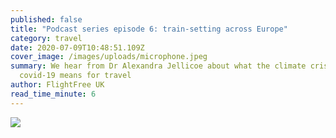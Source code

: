 ```yaml
---
published: false
title: "Podcast series episode 6: train-setting across Europe"
category: travel
date: 2020-07-09T10:48:51.109Z
cover_image: /images/uploads/microphone.jpeg
summary: We hear from Dr Alexandra Jellicoe about what the climate crisis and
  covid-19 means for travel
author: FlightFree UK
read_time_minute: 6
---
```

![](/images/uploads/alex-jellico1.jpg)